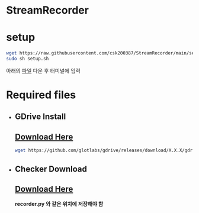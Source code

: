 # StreamRecorder
# setup
```bash
wget https://raw.githubusercontent.com/csk200387/StreamRecorder/main/setup.sh
sudo sh setup.sh
```
아래의 [파일](#required-files) 다운 후 터미널에 입력

# Required files
* ## GDrive Install
  ## [Download Here](https://github.com/glotlabs/gdrive)
  ```bash
  wget https://github.com/glotlabs/gdrive/releases/download/X.X.X/gdrive_linux-x64.tar.gz
  ```

* ## Checker Download
  ## [Download Here](https://github.com/nxwqwer/twitchchecker)
  **recorder.py 와 같은 위치에 저장해야 함**